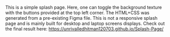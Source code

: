 This is a simple splash page. Here, one can toggle the background texture with the buttons provided at the top left corner. The HTML+CSS was generated from a pre-existing Figma file. This is not a responsive splash page and is mainly built for desktop and laptop screens displays.
Check out the final result here: https://unrivalledhitman120703.github.io/Splash-Page/

